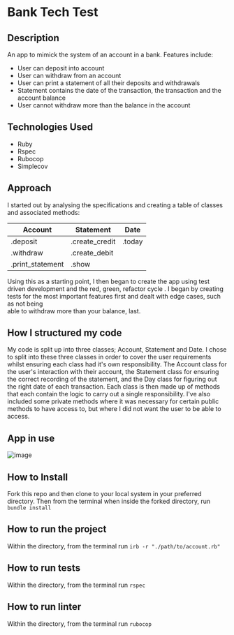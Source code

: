 # Bank Tech Test

## Description

An app to mimick the system of an account in a bank. Features include:

- User can deposit into account
- User can withdraw from an account
- User can print a statement of all their deposits and withdrawals
- Statement contains the date of the transaction, the transaction and the account balance
- User cannot withdraw more than the balance in the account

## Technologies Used

- Ruby
- Rspec
- Rubocop
- Simplecov

## Approach

I started out by analysing the specifications and creating a table of classes and associated methods:

Account | Statement | Date
------- | --------- | ----
.deposit | .create_credit | .today
.withdraw | .create_debit |
.print_statement | .show |

Using this as a starting point, I then began to create the app using test driven development and the red, green, refactor cycle . I began by creating tests for the most important features first and dealt with edge cases, such as not being  
able to withdraw more than your balance, last.

## How I structured my code

My code is split up into three classes; Account, Statement and Date. I chose to split into these three classes in order to cover the user requirements whilst ensuring each class had it's own responsibility. The Account class for the user's interaction with their account, the Statement class for ensuring the correct recording of the statement, and the Day class for figuring out the right date of each transaction. Each class is then made up of methods that each contain the logic to carry out a single responsibility. I've also included some private methods where it was necessary for certain public methods to have access to, but where I did not want the user to be able to access.

## App in use

![image](https://user-images.githubusercontent.com/53436716/73201695-7deb5880-4131-11ea-937c-7304ad0f584d.png)

## How to Install

Fork this repo and then clone to your local system in your preferred directory.
Then from the terminal when inside the forked directory, run `bundle install`

## How to run the project

Within the directory, from the terminal run `irb -r "./path/to/account.rb"`

## How to run tests

Within the directory, from the terminal run `rspec`

## How to run linter

Within the directory, from the terminal run `rubocop`
